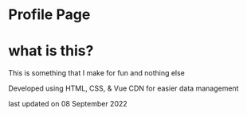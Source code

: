 # Profile Page
<h1> what is this? </h1>
<p>This is something that I make for fun and nothing else</p>

<p>Developed using HTML, CSS, & Vue CDN for easier data management</p>
<p>last updated on 08 September 2022</p>

